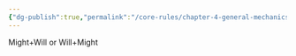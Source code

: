 ```yaml
---
{"dg-publish":true,"permalink":"/core-rules/chapter-4-general-mechanics/ability-check-combinations/might-will/"}
---
```


Might+Will or Will+Might